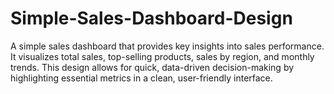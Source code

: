 # Simple-Sales-Dashboard-Design
A simple sales dashboard that provides key insights into sales performance. It visualizes total sales, top-selling products, sales by region, and monthly trends. This design allows for quick, data-driven decision-making by highlighting essential metrics in a clean, user-friendly interface.
